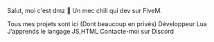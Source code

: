 Salut, moi c'est dmz 👋
Un mec chill qui dev sur FiveM.

Tous mes projets sont ici (Dont beaucoup en privés)
Développeur Lua
J’apprends le langage JS,HTML
Contacte-moi sur Discord

